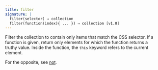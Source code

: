 ```yaml
---
title: filter
signature: |
  filter(selector) ⇒ collection
  filter(function(index){ ... }) ⇒ collection [v1.0]
---
```


Filter the collection to contain only items that match the CSS selector.
If a function is given, return only elements for which the function 
returns a truthy value. Inside the function, the `this` keyword refers to 
the current element.

For the opposite, see [not](#not).
